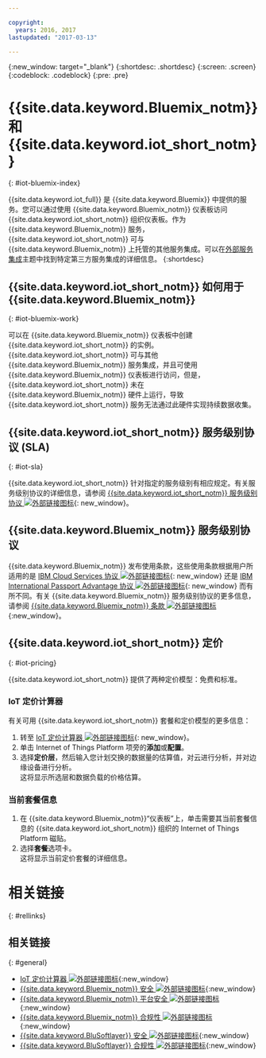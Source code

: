```yaml
---

copyright:
  years: 2016, 2017
lastupdated: "2017-03-13"

---
```


{:new_window: target="\_blank"}
{:shortdesc: .shortdesc}
{:screen: .screen}
{:codeblock: .codeblock}
{:pre: .pre}

# {{site.data.keyword.Bluemix_notm}} 和 {{site.data.keyword.iot_short_notm}}
{: #iot-bluemix-index}

{{site.data.keyword.iot_full}} 是 {{site.data.keyword.Bluemix}} 中提供的服务。您可以通过使用 {{site.data.keyword.Bluemix_notm}} 仪表板访问 {{site.data.keyword.iot_short_notm}} 组织仪表板。作为 {{site.data.keyword.Bluemix_notm}} 服务，{{site.data.keyword.iot_short_notm}} 可与 {{site.data.keyword.Bluemix_notm}} 上托管的其他服务集成。可以在[外部服务集成](extensions/index.html)主题中找到特定第三方服务集成的详细信息。
{:shortdesc}

## {{site.data.keyword.iot_short_notm}} 如何用于 {{site.data.keyword.Bluemix_notm}}
{: #iot-bluemix-work}

可以在 {{site.data.keyword.Bluemix_notm}} 仪表板中创建 {{site.data.keyword.iot_short_notm}} 的实例。{{site.data.keyword.iot_short_notm}} 可与其他 {{site.data.keyword.Bluemix_notm}} 服务集成，并且可使用 {{site.data.keyword.Bluemix_notm}} 仪表板进行访问，但是，{{site.data.keyword.iot_short_notm}} 未在 {{site.data.keyword.Bluemix_notm}} 硬件上运行，导致 {{site.data.keyword.iot_short_notm}} 服务无法通过此硬件实现持续数据收集。

## {{site.data.keyword.iot_short_notm}} 服务级别协议 (SLA)
{: #iot-sla}

{{site.data.keyword.iot_short_notm}} 针对指定的服务级别有相应规定。有关服务级别协议的详细信息，请参阅 [{{site.data.keyword.iot_short_notm}} 服务级别协议 ![外部链接图标](../../../icons/launch-glyph.svg "外部链接图标")](http://www-03.ibm.com/software/sla/sladb.nsf/pdf/6738-03/$file/i126-6738-03_06-2016_en_US.pdf){: new_window}。

## {{site.data.keyword.Bluemix_notm}} 服务级别协议

{{site.data.keyword.Bluemix_notm}} 发布使用条款，这些使用条款根据用户所适用的是 [IBM Cloud Services 协议 ![外部链接图标](../../../icons/launch-glyph.svg)](http://www-05.ibm.com/support/operations/files/pdf/csa_us.pdf?cm_mc_uid=65870113399114371461368&cm_mc_sid_50200000=1469524513){: new_window} 还是 [IBM International Passport Advantage 协议 ![外部链接图标](../../../icons/launch-glyph.svg)](https://www-01.ibm.com/software/passportadvantage/pa_agreements.html){: new_window} 而有所不同。有关 {{site.data.keyword.Bluemix_notm}} 服务级别协议的更多信息，请参阅 [{{site.data.keyword.Bluemix_notm}} 条款 ![外部链接图标](../../../icons/launch-glyph.svg "外部链接图标")](https://console.{DomainName}/docs/navigation/notices.html#terms){:new_window}。

## {{site.data.keyword.iot_short_notm}} 定价
{: #iot-pricing}

{{site.data.keyword.iot_short_notm}} 提供了两种定价模型：免费和标准。

### IoT 定价计算器
有关可用 {{site.data.keyword.iot_short_notm}} 套餐和定价模型的更多信息：
1. 转至 [IoT 定价计算器 ![外部链接图标](../../../icons/launch-glyph.svg "外部链接图标")](http://iot-cost-calculator.ng.bluemix.net/){: new_window}。  
2. 单击 Internet of Things Platform 项旁的**添加**或**配置**。
3. 选择**定价层**，然后输入您计划交换的数据量的估算值，对云进行分析，并对边缘设备进行分析。  
这将显示所选层和数据负载的价格估算。

### 当前套餐信息
1. 在 {{site.data.keyword.Bluemix_notm}}“仪表板”上，单击需要其当前套餐信息的 {{site.data.keyword.iot_short_notm}} 组织的 Internet of Things Platform 磁贴。
2. 选择**套餐**选项卡。  
这将显示当前定价套餐的详细信息。

# 相关链接
{: #rellinks}


## 相关链接
{: #general}

* [IoT 定价计算器 ![外部链接图标](../../../icons/launch-glyph.svg "外部链接图标")](http://iot-cost-calculator.ng.bluemix.net/){:new_window}
* [{{site.data.keyword.Bluemix_notm}} 安全 ![外部链接图标](../../../icons/launch-glyph.svg "外部链接图标")](https://console.ng.bluemix.net/docs/security/index.html#security){:new_window}
* [{{site.data.keyword.Bluemix_notm}} 平台安全 ![外部链接图标](../../../icons/launch-glyph.svg "外部链接图标")](https://console.ng.bluemix.net/docs/security/index.html#platform-security){:new_window}
* [{{site.data.keyword.Bluemix_notm}} 合规性 ![外部链接图标](../../../icons/launch-glyph.svg "外部链接图标")](https://console.ng.bluemix.net/docs/security/index.html#compliance){:new_window}
* [{{site.data.keyword.BluSoftlayer}} 安全 ![外部链接图标](../../../icons/launch-glyph.svg "外部链接图标")](http://www.softlayer.com/security){:new_window}
* [{{site.data.keyword.BluSoftlayer}} 合规性 ![外部链接图标](../../../icons/launch-glyph.svg "外部链接图标")](http://www.softlayer.com/compliance){:new_window}
